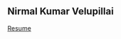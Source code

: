 ## Nirmal Kumar Velupillai

[Resume](https://docs.google.com/document/d/1O_alI6rCkZxkC9x5JHtKK-gIEr-U4zNx0gGoPWbKQC8/edit)

